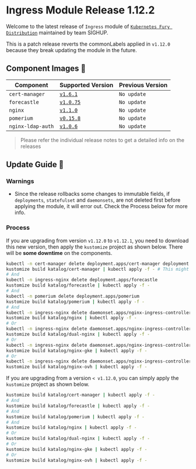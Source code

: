 # Ingress Module Release 1.12.2

Welcome to the latest release of `Ingress` module of [`Kubernetes Fury
Distribution`](https://github.com/sighupio/fury-distribution) maintained by team
SIGHUP.

This is a patch release reverts the commonLabels applied in `v1.12.0` because they break updating the module in the future.

## Component Images 🚢

| Component         | Supported Version                                                                      | Previous Version |
|-------------------|----------------------------------------------------------------------------------------|------------------|
| `cert-manager`    | [`v1.6.1`](https://github.com/jetstack/cert-manager/releases/tag/v1.6.1)               | `No update`      |
| `forecastle`      | [`v1.0.75`](https://github.com/stakater/Forecastle/releases/tag/v1.0.70)               | `No update`      |
| `nginx`           | [`v1.1.0`](https://github.com/kubernetes/ingress-nginx/releases/tag/controller-v1.1.0) | `No update`      |
| `pomerium`        | [`v0.15.8`](https://github.com/pomerium/pomerium/releases/tag/v0.15.8)                 | `No update`      |
| `nginx-ldap-auth` | [`v1.0.6`](https://github.com/tiagoapimenta/nginx-ldap-auth/tags)                      | `No update`      |

> Please refer the individual release notes to get a detailed info on the
> releases


## Update Guide 🦮

### Warnings

- Since the release rollbacks some changes to immutable fields, if `deployments`, `statefulset` and `daemonsets`, are not deleted first before applying the module, it will error out. Check the Process below for more info.

### Process

If you are upgrading from version `v1.12.0` to `v1.12.1`, you need to download this new version, then apply the `kustomize` project as shown below.
There will be **some downtime** on the components.

```bash
kubectl -n cert-manager delete deployment.apps/cert-manager deployment.apps/cert-manager-cainjector deployment.apps/cert-manager-webhook
kustomize build katalog/cert-manager | kubectl apply -f - # This might need to be applied twice, if the deployments haven't come back up fast
# And
kubectl -n ingress-nginx delete deployment.apps/forecastle
kustomize build katalog/forecastle | kubectl apply -f -
# And
kubectl -n pomerium delete deployment.apps/pomerium
kustomize build katalog/pomerium | kubectl apply -f -
# And
kubectl -n ingress-nginx delete daemonset.apps/nginx-ingress-controller
kustomize build katalog/nginx | kubectl apply -f -
# Or
kubectl -n ingress-nginx delete daemonset.apps/nginx-ingress-controller-external daemonset.apps/nginx-ingress-controller-internal
kustomize build katalog/dual-nginx | kubectl apply -f -
# Or
kubectl -n ingress-nginx delete daemonset.apps/nginx-ingress-controller
kustomize build katalog/nginx-gke | kubectl apply -f -
# Or
kubectl -n ingress-nginx delete daemonset.apps/nginx-ingress-controller
kustomize build katalog/nginx-ovh | kubectl apply -f -
```

If you are upgrading from a version `< v1.12.0`, you can simply apply the `kustomize` project as shown below.

```bash
kustomize build katalog/cert-manager | kubectl apply -f -
# And
kustomize build katalog/forecastle | kubectl apply -f -
# And
kustomize build katalog/pomerium | kubectl apply -f -
# And
kustomize build katalog/nginx | kubectl apply -f -
# Or
kustomize build katalog/dual-nginx | kubectl apply -f -
# Or
kustomize build katalog/nginx-gke | kubectl apply -f -
# Or
kustomize build katalog/nginx-ovh | kubectl apply -f -
```
